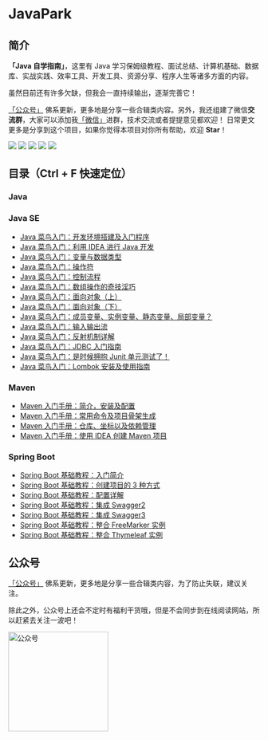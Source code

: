 # JavaPark
## 简介
**「Java 自学指南」**，这里有 Java 学习保姆级教程、面试总结、计算机基础、数据库、实战实践、效率工具、开发工具、资源分享、程序人生等诸多方面的内容。

虽然目前还有许多欠缺，但我会一直持续输出，逐渐完善它！

[「公众号」](https://cdn.jsdelivr.net/gh/cunyu1943/cunyu1943@main/imgs/wepublic.gif) 佛系更新，更多地是分享一些合辑类内容。另外，我还组建了微信**交流群**，大家可以添加我[「微信」](https://cdn.jsdelivr.net/gh/cunyu1943/cunyu1943@main/imgs/wechat.gif)进群，技术交流或者提提意见都欢迎！
日常更文更多是分享到这个项目，如果你觉得本项目对你所有帮助，欢迎 **Star**！

[![](https://img.shields.io/badge/%E5%85%AC%E4%BC%97%E5%8F%B7-%E6%9D%91%E9%9B%A8%E9%81%A5-brightgreen)](https://cdn.jsdelivr.net/gh/cunyu1943/cunyu1943@main/imgs/wepublic.gif)
[![](https://img.shields.io/badge/wechat-%E5%BE%AE%E4%BF%A1%E7%BE%A4-blueviolet)](https://cdn.jsdelivr.net/gh/cunyu1943/cunyu1943@main/imgs/wechat.gif)
[![](https://img.shields.io/badge/zhihu-%E7%9F%A5%E4%B9%8E-informational)](https://www.zhihu.com/people/cunyu1943)
[![](https://img.shields.io/badge/csdn-CSDN-red)](https://cunyu1943.blog.csdn.net)
[![](https://img.shields.io/badge/juejin-%E6%8E%98%E9%87%91-blue)](https://juejin.cn/user/747323637904519)

## 目录（Ctrl + F 快速定位）

### Java
### Java SE
- [Java 菜鸟入门：开发环境搭建及入门程序](docs/java/java-se/jdk-install-and-hello-world.md)
- [Java 菜鸟入门：利用 IDEA 进行 Java 开发](/docs/java/java-se/learn-java-with-idea.md)
- [Java 菜鸟入门：变量与数据类型](docs/java/java-se/variable-and-datatype.md)
- [Java 菜鸟入门：操作符](docs/java/java-se/operator.md)
- [Java 菜鸟入门：控制流程](docs/java/java-se/control-process.md)
- [Java 菜鸟入门：数组操作的奇技淫巧](docs/java/java-se/how-to-operate-array.md)
- [Java 菜鸟入门：面向对象（上）](docs/java/java-se/oop-1.md)
- [Java 菜鸟入门：面向对象（下）](docs/java/java-se/oop-2.md)
- [Java 菜鸟入门：成员变量、实例变量、静态变量、局部变量？](docs/java/java-se/all-kinds-of-variable.md)
- [Java 菜鸟入门：输入输出流](docs/java/java-se/in-out-stream.md)
- [Java 菜鸟入门：反射机制详解](docs/java/java-se/reflection.md)
- [Java 菜鸟入门：JDBC 入门指南](docs/java/java-se/jdbc-introduction.md)
- [Java 菜鸟入门：是时候拥抱 Junit 单元测试了！](docs/java/java-se/test-with-junit.md)
- [Java 菜鸟入门：Lombok 安装及使用指南](docs/java/java-se/lombok-install-and-usage.md)

### Maven
- [Maven 入门手册：简介，安装及配置](docs/java/maven/maven-intro-install.md)
- [Maven 入门手册：常用命令及项目骨架生成](docs/java/maven/maven-command-skeleton.md)
- [Maven 入门手册：仓库、坐标以及依赖管理](docs/java/maven/maven-warehouse-dependency.md)
- [Maven 入门手册：使用 IDEA 创建 Maven 项目](docs/java/maven/maven-project-with-idea.md)
### Spring Boot
- [Spring Boot 基础教程：入门简介](docs/java/spring-boot/introduction.md)
- [Spring Boot 基础教程：创建项目的 3 种方式](docs/java/spring-boot/the-methods-to-create-springboot-project.md)
- [Spring Boot 基础教程：配置详解](docs/java/spring-boot/configuration.md)
- [Spring Boot 基础教程：集成 Swagger2](docs/java/spring-boot/integrated-swagger2.md)
- [Spring Boot 基础教程：集成 Swagger3](docs/java/spring-boot/integrated-swagger3.md)
- [Spring Boot 基础教程：整合 FreeMarker 实例](docs/java/spring-boot/integrated-freemarker.md)
- [Spring Boot 基础教程：整合 Thymeleaf 实例](docs/java/spring-boot/integrated-thymeleaf.md)
## 公众号
[「公众号」](https://cdn.jsdelivr.net/gh/cunyu1943/cunyu1943@main/imgs/wepublic.gif) 佛系更新，更多地是分享一些合辑类内容，为了防止失联，建议关注。

除此之外，公众号上还会不定时有福利干货哦，但是不会同步到在线阅读网站，所以赶紧去关注一波吧！

<img src="https://cdn.jsdelivr.net/gh/cunyu1943/cunyu1943@main/imgs/wepublic.gif" width="200" alt="公众号" />

